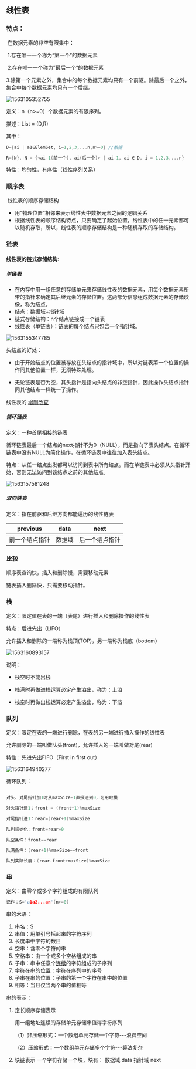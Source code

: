 ## 线性表

### 特点：

​	在数据元素的非空有限集中：

​	1.存在唯一一个称为“第一个”的数据元素

​	2.存在唯一一个称为”最后一个“的数据元素

​	3.除第一个元素之外，集合中的每个数据元素均只有一个前驱。除最后一个之外，集合中每个数据元素均只有一个后继。

![1563105352755](https://github.com/Andrew9980/Algorithm/blob/master/data-structure/image/%E7%BA%BF%E6%80%A7%E7%BB%93%E6%9E%84.png)



定义：n（n>=0）个数据元素的有限序列。

描述：List = (D,R)

其中：

``` c
D={ai | a1∈ElemSet, i=1,2,3,...n,n>=0} //数据

R={N}, N = {<ai-1(前一个), ai(后一个)> | ai-1, ai ∈ D, i = 1,2,3,...n}   // 关系
```

特性：均匀性，有序性（线性序列关系）



### 顺序表

​	线性表的顺序存储结构

- 用“物理位置”相邻来表示线性表中数据元素之间的逻辑关系
- 根据线性表的顺序结构特点，只要确定了起始位置，线性表中的任一元素都可以随机存取，所以，线性表的顺序存储结构是一种随机存取的存储结构。

### 链表

#### 线性表的链式存储结构:

##### 单链表
- 在内存中用一组任意的存储单元来存储线性表的数据元素，用每个数据元素所带的指针来确定其后继元素的存储位置。这两部分信息组成数据元素的存储映像，称为结点。
- 结点：数据域+指针域
- 链式存储结构：n个结点链接成一个链表
- 线性表（单链表）：链表的每个结点只包含一个指针域。

![1563155347785](https://github.com/Andrew9980/Algorithm/blob/master/data-structure/image/%E5%A4%B4%E7%BB%93%E7%82%B9%E5%8D%95%E9%93%BE%E8%A1%A8.png)

头结点的好处：

- 由于开始结点的位置被存放在头结点的指针域中，所以对链表第一个位置的操作同其他位置一样，无须特殊处理。

- 无论链表是否为空，其头指针是指向头结点的非空指针，因此操作头结点指针同其他结点一样统一了操作。

线性表的  <u>增删改查</u>

##### 循环链表

定义：一种首尾相接的链表

循环链表最后一个结点的next指针不为0（NULL），而是指向了表头结点。在循环链表中没有NULL为简化操作，在循环链表中往往加入表头结点。

特点：从任一结点出发都可以访问到表中所有结点。而在单链表中必须从头指针开始，否则无法访问到该结点之前的其他结点。

![1563157581248](https://github.com/Andrew9980/Algorithm/blob/master/data-structure/image/%E5%BE%AA%E7%8E%AF%E9%93%BE%E8%A1%A8.png)

##### 双向链表

定义：指在前驱和后继方向都能遍历的线性链表

|    previous    |  data  |      next      |
| :------------: | :----: | :------------: |
| 前一个结点指针 | 数据域 | 后一个结点指针 |



### 比较

顺序表查询快，插入和删除慢，需要移动元素

链表插入删除快，只需要移动指针。



### 栈

定义：限定值在表的一端（表尾）进行插入和删除操作的线性表

特点：后进先出（LIFO）

允许插入和删除的一端称为栈顶(TOP)，另一端称为栈底（bottom）

![1563160893157](https://github.com/Andrew9980/Algorithm/blob/master/data-structure/image/%E6%A0%88.png)

说明：

- 栈空时不能出栈

- 栈满时再做进栈运算必定产生溢出，称为：上溢

- 栈空时再做出栈运算必定产生溢出，称为：下溢

### 队列

定义：限定在表的一端进行删除，在表的另一端进行插入操作的线性表

允许删除的一端叫做队头(front)，允许插入的一端叫做对尾(rear)

特性：先进先出FIFO（First in first out）

![1563164940277](https://github.com/Andrew9980/Algorithm/blob/master/data-structure/image/%E9%98%9F%E5%88%97.png)

循环队列：
``` c

对头、对尾指针加1时从maxSize-1直接进到0，可用取模

对头指针进1：front = (front+1)%maxSize

对尾指针进1：rear=(rear+1)%maxSize

队列初始化：front=rear=0

队空条件：front==rear

队满条件：(rear+1)%maxSize==front

队列实际长度：(rear-front+maxSize)%maxSize
```

### 串

定义：由零个或多个字符组成的有限队列

``` c 
记作：S='a1a2...an'(n>=0)
```

串的术语：

1. 串名：S
2. 串值：用单引号括起来的字符序列
3. 长度串中字符的数目
4. 空串：含零个字符的串
5. 空格串：由一个或多个空格组成的串
6. 子串：串中任意个<u>连续</u>的字符组成的子序列
7. 字符在串的位置：字符在序列中的序号
8. 子串在串的位置：子串的第一个字符在串中的位置
9. 相等：当且仅当两个串的值相等

串的表示：

1. 定长顺序存储表示

   用一组地址连续的存储单元存储串值得字符序列

   （1）非压缩形式：一个数组单元存储一个字符---浪费空间

   （2）压缩形式：一个数组单元存储多个字符---算法复杂

2. 块链表示
	一个字符存储一个块，块有：
	数据域 data
	指针域 next

